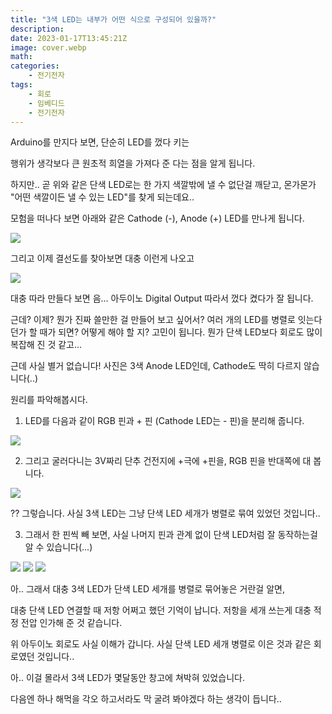 ```yaml
---
title: "3색 LED는 내부가 어떤 식으로 구성되어 있을까?"
description: 
date: 2023-01-17T13:45:21Z
image: cover.webp
math: 
categories:
    - 전기전자
tags:
    - 회로
    - 임베디드
    - 전기전자
---
```


Arduino를 만지다 보면, 단순히 LED를 껐다 키는

행위가 생각보다 큰 원초적 희열을 가져다 준 다는 점을 알게 됩니다.

하지만.. 곧 위와 같은 단색 LED로는 한 가지 색깔밖에 낼 수 없단걸 깨닫고, 몬가몬가 "어떤 색깔이든 낼 수 있는 LED"를 찾게 되는데요..

모험을 떠나다 보면 아래와 같은 Cathode (-), Anode (+) LED를 만나게 됩니다.

![](image-2.png)

그리고 이제 결선도를 찾아보면 대충 이런게 나오고

![](image-3.png)

대충 따라 만들다 보면 음... 아두이노 Digital Output 따라서 껐다 켰다가 잘 됩니다.

근데? 이제? 뭔가 진짜 쓸만한 걸 만들어 보고 싶어서? 여러 개의 LED를 병렬로 잇는다던가 할 때가 되면? 어떻게 해야 할 지? 고민이 됩니다. 뭔가 단색 LED보다 회로도 많이 복잡해 진 것 같고...

근데 사실 별거 없습니다!
사진은 3색 Anode LED인데, Cathode도 딱히 다르지 않습니다(..)

원리를 파악해봅시다.

1) LED를 다음과 같이 RGB 핀과 + 핀 (Cathode LED는 - 핀)을 분리해 줍니다.

![](image-4.png)

2) 그리고 굴러다니는 3V짜리 단추 건전지에 +극에 +핀을, RGB 핀을 반대쪽에 대 봅니다.

![](image-5.png)


?? 그렇습니다. 사실 3색 LED는 그냥 단색 LED 세개가 병렬로 묶여 있었던 것입니다..

3) 그래서 한 핀씩 빼 보면, 사실 나머지 핀과 관계 없이 단색 LED처럼 잘 동작하는걸 알 수 있습니다(...)

![](image-6.png)
![](image-7.png)
![](image-8.png)


아.. 그래서 대충 3색 LED가 단색 LED 세개를 병렬로 묶어놓은 거란걸 알면,

대충 단색 LED 연결할 때 저항 어쩌고 했던 기억이 납니다. 저항을 세개 쓰는게 대충 적정 전압 인가해 준 것 같습니다.

위 아두이노 회로도 사실 이해가 갑니다. 사실 단색 LED 세개 병렬로 이은 것과 같은 회로였던 것입니다..

아.. 이걸 몰라서 3색 LED가 몇달동안 창고에 쳐박혀 있었습니다.

다음엔 하나 해먹을 각오 하고서라도 막 굴려 봐야겠다 하는 생각이 듭니다..
